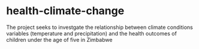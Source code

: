 # health-climate-change

The project seeks to investgate the relationship between climate conditions variables (temperature and precipitation) and the health outcomes of children under the age of five in Zimbabwe
